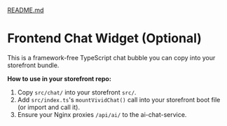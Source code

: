[README.md](https://github.com/user-attachments/files/22350676/README.md)
# Frontend Chat Widget (Optional)

This is a framework-free TypeScript chat bubble you can copy into your storefront bundle.

**How to use in your storefront repo:**
1. Copy `src/chat/` into your storefront `src/`.
2. Add `src/index.ts`'s `mountVividChat()` call into your storefront boot file (or import and call it).
3. Ensure your Nginx proxies `/api/ai/` to the ai-chat-service.
